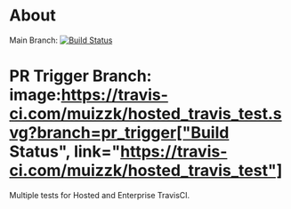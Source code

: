 About 
=====

Main Branch: [![Build Status](https://travis-ci.org/muizzk/hosted_travis_test.svg?branch=master)](https://travis-ci.org/muizzk/hosted_travis_test)

PR Trigger Branch: image:https://travis-ci.com/muizzk/hosted_travis_test.svg?branch=pr_trigger["Build Status", link="https://travis-ci.com/muizzk/hosted_travis_test"]
=====
Multiple tests for Hosted and Enterprise TravisCI.
